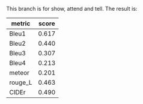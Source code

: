 This branch is for show, attend and tell.
The result is:

| metric  | score |
|---------|-------|
| Bleu1   | 0.617 |
| Bleu2   | 0.440 |
| Bleu3   | 0.307 |
| Bleu4   | 0.213 |
| meteor  | 0.201 |
| rouge_L | 0.463 |
| CIDEr   | 0.490 |


